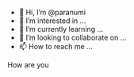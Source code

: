 - 👋 Hi, I’m @paranumi
- 👀 I’m interested in ...
- 🌱 I’m currently learning ...
- 💞️ I’m looking to collaborate on ...
- 📫 How to reach me ...

<!---
paranumi/paranumi is a ✨ special ✨ repository because its `README.md` (this file) appears on your GitHub profile.
You can click the Preview link to take a look at your changes.
--->
How are you
